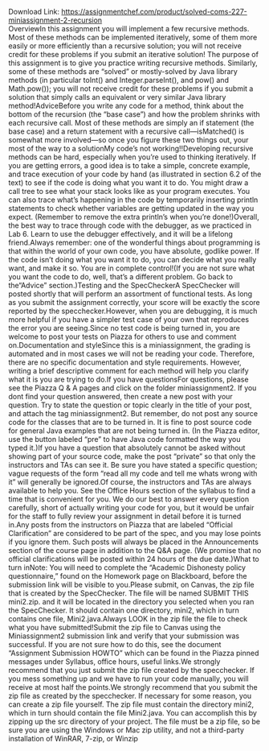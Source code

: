 Download Link: https://assignmentchef.com/product/solved-coms-227-miniassignment-2-recursion
<br>
OverviewIn this assignment you will implement a few recursive methods. Most of these methods can be implemented iteratively, some of them more easily or more efficiently than a recursive solution; you will not receive credit for these problems if you submit an iterative solution! The purpose of this assignment is to give you practice writing recursive methods. Similarly, some of these methods are “solved” or mostly-solved by Java library methods (in particular toInt() and Integer.parseInt(), and pow() and Math.pow()); you will not receive credit for these problems if you submit a solution that simply calls an equivalent or very similar Java library method!AdviceBefore you write any code for a method, think about the bottom of the recursion (the “base case”) and how the problem shrinks with each recursive call. Most of these methods are simply an if statement (the base case) and a return statement with a recursive call—isMatched() is somewhat more involved—so once you figure these two things out, your most of the way to a solutionMy code’s not working!!Developing recursive methods can be hard, especially when you’re used to thinking iteratively. If you are getting errors, a good idea is to take a simple, concrete example, and trace execution of your code by hand (as illustrated in section 6.2 of the text) to see if the code is doing what you want it to do. You might draw a call tree to see what your stack looks like as your program executes. You can also trace what’s happening in the code by temporarily inserting println statements to check whether variables are getting updated in the way you expect. (Remember to remove the extra println’s when you’re done!)Overall, the best way to trace through code with the debugger, as we practiced in Lab 6. Learn to use the debugger effectively, and it will be a lifelong friend.Always remember: one of the wonderful things about programming is that within the world of your own code, you have absolute, godlike power. If the code isn’t doing what you want it to do, you can decide what you really want, and make it so. You are in complete control!(If you are not sure what you want the code to do, well, that’s a different problem. Go back to the“Advice” section.)Testing and the SpecCheckerA SpecChecker will posted shortly that will perform an assortment of functional tests. As long as you submit the assignment correctly, your score will be exactly the score reported by the specchecker.However, when you are debugging, it is much more helpful if you have a simpler test case of your own that reproduces the error you are seeing.Since no test code is being turned in, you are welcome to post your tests on Piazza for others to use and comment on.Documentation and styleSince this is a miniassignment, the grading is automated and in most cases we will not be reading your code. Therefore, there are no specific documentation and style requirements. However, writing a brief descriptive comment for each method will help you clarify what it is you are trying to do.If you have questionsFor questions, please see the Piazza Q &amp; A pages and click on the folder miniassignment2. If you dont find your question answered, then create a new post with your question. Try to state the question or topic clearly in the title of your post, and attach the tag miniassignment2. But remember, do not post any source code for the classes that are to be turned in. It is fine to post source code for general Java examples that are not being turned in. (In the Piazza editor, use the button labeled “pre” to have Java code formatted the way you typed it.)If you have a question that absolutely cannot be asked without showing part of your source code, make the post “private” so that only the instructors and TAs can see it. Be sure you have stated a specific question; vague requests of the form “read all my code and tell me whats wrong with it” will generally be ignored.Of course, the instructors and TAs are always available to help you. See the Office Hours section of the syllabus to find a time that is convenient for you. We do our best to answer every question carefully, short of actually writing your code for you, but it would be unfair for the staff to fully review your assignment in detail before it is turned in.Any posts from the instructors on Piazza that are labeled “Official Clarification” are considered to be part of the spec, and you may lose points if you ignore them. Such posts will always be placed in the Announcements section of the course page in addition to the Q&amp;A page. (We promise that no official clarifications will be posted within 24 hours of the due date.)What to turn inNote: You will need to complete the “Academic Dishonesty policy questionnaire,” found on the Homework page on Blackboard, before the submission link will be visible to you.Please submit, on Canvas, the zip file that is created by the SpecChecker. The file will be named SUBMIT THIS mini2.zip. and it will be located in the directory you selected when you ran the SpecChecker. It should contain one directory, mini2, which in turn contains one file, Mini2.java.Always LOOK in the zip file the file to check what you have submitted!Submit the zip file to Canvas using the Miniassignment2 submission link and verify that your submission was successful. If you are not sure how to do this, see the document “Assignment Submission HOWTO” which can be found in the Piazza pinned messages under Syllabus, office hours, useful links.We strongly recommend that you just submit the zip file created by the specchecker. If you mess something up and we have to run your code manually, you will receive at most half the points.We strongly recommend that you submit the zip file as created by the specchecker. If necessary for some reason, you can create a zip file yourself. The zip file must contain the directory mini2, which in turn should contain the file Mini2.java. You can accomplish this by zipping up the src directory of your project. The file must be a zip file, so be sure you are using the Windows or Mac zip utility, and not a third-party installation of WinRAR, 7-zip, or Winzip